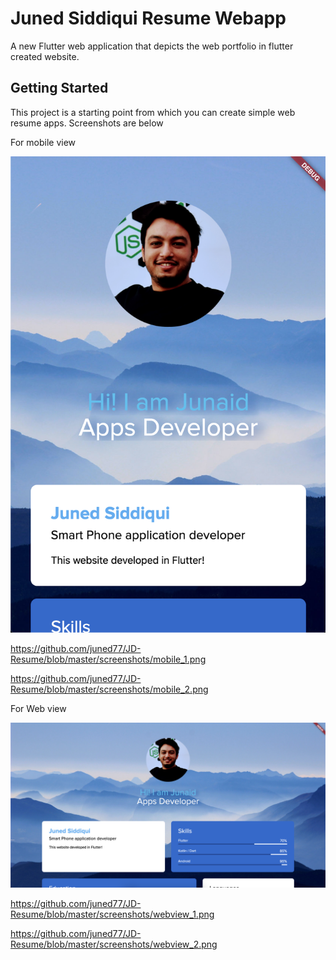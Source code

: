 # Juned Siddiqui Resume Webapp

A new Flutter web application that depicts the web portfolio in flutter created website.

## Getting Started

This project is a starting point from which you can create simple web resume apps.
Screenshots are below


For mobile view

![alt text](https://github.com/juned77/JD-Resume/blob/master/screenshots/mobile_1.png)

 https://github.com/juned77/JD-Resume/blob/master/screenshots/mobile_1.png
 
 https://github.com/juned77/JD-Resume/blob/master/screenshots/mobile_2.png

For Web view

![alt text](https://github.com/juned77/JD-Resume/blob/master/screenshots/webview_1.png)

 https://github.com/juned77/JD-Resume/blob/master/screenshots/webview_1.png

 https://github.com/juned77/JD-Resume/blob/master/screenshots/webview_2.png

